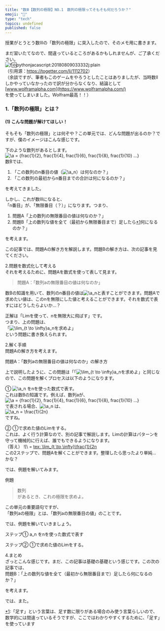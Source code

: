 ```yaml
---
title: "数Ⅲ【数列の極限】NO.1　数列の極限ってそもそも何だろうか？"
emoji: "🤖"
type: "tech"
topics: undefined
published: false
---
```


授業がとうとう数Ⅲの「数列の極限」に突入したので、そのメモ用に書きます。

まだ習いたてなので、間違っているところがあるかもしれませんが、ご了承ください。  
![f:id:pythonjacascript:20180809033332j:plain](/images/ppythonjacascript2018080920180809033332.jpg "f:id:pythonjacascript:20180809033332j:plain")  
（引用源：<https://togetter.com/li/1112702>）  
（余談ですが、筆者もこのゲームをやろうとしたことはありましたが、当時数Ⅱしかやっていなかったので訳が分からなくなり、結論として  
[www.wolframalpha.com](https://www.wolframalpha.com/)  
を使ってしまいました。Wolfram最高！！）  
  
  
### 1.「数列の極限」とは？

#### (1) こんな問題が解けてほしい！

そもそも「数列の極限」とは何ぞや？この単元では、どんな問題が出るのか？ですが、僕のイメージはこんな感じです。

下のような数列があるとします。  
![ \a = {frac{1}{2}, frac{1}{4}, frac{1}{6}, frac{1}{8}, frac{1}{10} ...} ](https://chart.apis.google.com/chart?cht=tx&chl=%20%5Ca%20%3D%20%7Bfrac%7B1%7D%7B2%7D%2C%20frac%7B1%7D%7B4%7D%2C%20frac%7B1%7D%7B6%7D%2C%20frac%7B1%7D%7B8%7D%2C%20frac%7B1%7D%7B10%7D%20...%7D%20)  
数Bでは、

1. 「この数列のn番目の値（![\a_n](https://chart.apis.google.com/chart?cht=tx&chl=%5Ca_n)）は何なのか？」
2. 「この数列の最初からn番目までの合計は何になるのか？」

を考えてきました。

しかし、これが数Ⅲになると、  
「n番目」が、「無限番目（？）」になります。つまり、

1. 問題A「上の数列の無限番目の値は何なのか？」
2. 問題B「上の数列な値を全て（最初から無限番目まで）足したら[\*1](#f-1086afa4 "「足す」という言葉は、足す数に限りがある場合のみ使う言葉らしいので、数学的には間違っているそうですが、ここではわかりやすくするために、「足す」を使っています")何になるのか？」

を考えます。

この記事では、問題Aの解き方を解説します。問題Bの解き方は、次の記事を見てください。
  
  
2.問題を数式化して考える  
それを考えるために、問題Aを数式を使って表して見ます。

> 問題A：「数列aの無限番目の値は何なのか」

数Bの知識を用いて、数列のn番目の値は![\a_n](https://chart.apis.google.com/chart?cht=tx&chl=%5Ca_n)と表すことができます。問題Aで求めたい値は、このnを無限にした値と考えることができます。それを数式で表すにはどうしたらよいか…？

正解は「Limを使って、nを無限大に飛ばす」です。  
つまり、上の問題は、  
「![ \lim_{t \to \infty}a_n](https://chart.apis.google.com/chart?cht=tx&chl=%20%5Clim_%7Bt%20%5Cto%20%5Cinfty%7Da_n)を求めよ」  
という問題に書き換えられます。
  
  
2.解く手順  
問題Aの解き方を考えます。

問題A：「数列aの無限番目の値は何なのか」の解き方

上で説明したように、この問題は「「![ \lim_{t \to \infty}a_n](https://chart.apis.google.com/chart?cht=tx&chl=%20%5Clim_%7Bt%20%5Cto%20%5Cinfty%7Da_n)を求めよ」と同じなので、この問題を解くプロセスは以下のようになります。

① ![\a_n](https://chart.apis.google.com/chart?cht=tx&chl=%5Ca_n) をnを使った数式で表す。  
これは数Bの知識です。例えば、数列aが、  
![ \a = {frac{1}{2}, frac{1}{4}, frac{1}{6}, frac{1}{8}, frac{1}{10} ...} ](https://chart.apis.google.com/chart?cht=tx&chl=%20%5Ca%20%3D%20%7Bfrac%7B1%7D%7B2%7D%2C%20frac%7B1%7D%7B4%7D%2C%20frac%7B1%7D%7B6%7D%2C%20frac%7B1%7D%7B8%7D%2C%20frac%7B1%7D%7B10%7D%20...%7D%20)  
で表される場合、![\a_n](https://chart.apis.google.com/chart?cht=tx&chl=%5Ca_n) は、  
![\a_n =  \frac{1}{2n}](https://chart.apis.google.com/chart?cht=tx&chl=%5Ca_n%20%3D%20%20%5Cfrac%7B1%7D%7B2n%7D)  
ですね。

② ①で求めた値のLimをする。  
これは、よく行う計算なので、別の記事で解説します。Limの計算はパターンを守って機械的に行えば、誰でもできるようになります。  
（答え） ![\ = [tex: \lim_{t \to \infty}\frac{1}{2n](https://chart.apis.google.com/chart?cht=tx&chl=%5C%20%3D%20%5Btex%3A%20%5Clim_%7Bt%20%5Cto%20%5Cinfty%7D%5Cfrac%7B1%7D%7B2n)  
この2ステップで、問題Aを解くことができます。整理したら思ったより単純…かな？
  
  
では、例題を解いてみます。

例題

> 数列  
> があるとき、これの極限を求めよ。

この単元の重要語句ですが、  
「数列aの極限」とは、「数列aの無限番目の値」のことです。

  
では、例題を解いていきましょう。

ステップ① a\_n をnを使った数式で表す
  
  
ステップ② ①で求めた値のLimをする。
  
  
4.まとめ  
ざっとこんな感じです。まだ、この記事は基礎の基礎という感じです。この次の記事では、  
問題B：「上の数列な値を全て（最初から無限番目まで）足したら何になるのか？」

を考えます。
  
  
では、また。

[\*1](#fn-1086afa4):「足す」という言葉は、足す数に限りがある場合のみ使う言葉らしいので、数学的には間違っているそうですが、ここではわかりやすくするために、「足す」を使っています